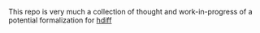 This repo is very much a collection of thought and work-in-progress of
a potential formalization for [hdiff](https://github.com/VictorCMiraldo/hdiff)
